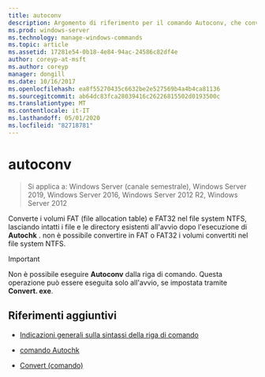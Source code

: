 ```yaml
---
title: autoconv
description: Argomento di riferimento per il comando Autoconv, che converte i volumi FAT (file allocation table) e FAT32 nel file system NTFS.
ms.prod: windows-server
ms.technology: manage-windows-commands
ms.topic: article
ms.assetid: 17281e54-0b18-4e84-94ac-24586c82df4e
author: coreyp-at-msft
ms.author: coreyp
manager: dongill
ms.date: 10/16/2017
ms.openlocfilehash: ea8f55270435c6632be2e527569b4a4b4ca81136
ms.sourcegitcommit: ab64dc83fca28039416c26226815502d0193500c
ms.translationtype: MT
ms.contentlocale: it-IT
ms.lasthandoff: 05/01/2020
ms.locfileid: "82718781"
---
```

# <a name="autoconv"></a>autoconv

> Si applica a: Windows Server (canale semestrale), Windows Server 2019, Windows Server 2016, Windows Server 2012 R2, Windows Server 2012

Converte i volumi FAT (file allocation table) e FAT32 nel file system NTFS, lasciando intatti i file e le directory esistenti all'avvio dopo l'esecuzione di **Autochk** . non è possibile convertire in FAT o FAT32 i volumi convertiti nel file system NTFS.

> [!IMPORTANT]
> Non è possibile eseguire **Autoconv** dalla riga di comando. Questa operazione può essere eseguita solo all'avvio, se impostata tramite **Convert. exe**.

## <a name="additional-references"></a>Riferimenti aggiuntivi

- [Indicazioni generali sulla sintassi della riga di comando](command-line-syntax-key.md)

- [comando Autochk](autochk.md)

- [Convert (comando)](convert.md)
